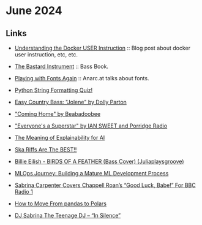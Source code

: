 # June 2024

## Links

- [Understanding the Docker USER Instruction](https://www.docker.com/blog/understanding-the-docker-user-instruction/) :: Blog post about docker user instruction, etc, etc.

- [The Bastard Instrument](https://www.notreble.com/buzz/2024/05/30/brian-wright-chronicles-the-bass-in-upcoming-book-the-bastard-instrument/) :: Bass Book.

- [Playing with Fonts Again](https://anarc.at/blog/2024-05-29-playing-with-fonts-again/) :: Anarc.at talks about fonts.

- [Python String Formatting Quiz!](https://realpython.com/quizzes/python-string-formatting/)

- [Easy Country Bass: "Jolene" by Dolly Parton
](https://www.notreble.com/buzz/2024/06/05/easy-country-bass-jolene-by-dolly-parton/)

- ["Coming Home" by Beabadoobee](https://www.stereogum.com/2266475/beabadoobee-coming-home/music/)

- ["Everyone's a Superstar" by IAN SWEET and Porridge Radio](https://www.stereogum.com/2266220/ian-sweet-porridge-radio-everyones-a-superstar/music/)

- [The Meaning of Explainability for AI](https://towardsdatascience.com/the-meaning-of-explainability-for-ai-d8ae809c97fa)

- [Ska Riffs Are The BEST!!](https://www.youtube.com/watch?v=5ITqcCsyinE)

- [Billie Eilish - BIRDS OF A FEATHER (Bass Cover) (Juliaplaysgroove)](https://www.youtube.com/watch?v=OXnw3pcAiZ8)

- [MLOps Journey: Building a Mature ML Development Process](https://neptune.ai/blog/mlops-journey-building-mature-ml-development-process)

- [Sabrina Carpenter Covers Chappell Roan’s “Good Luck, Babe!” For BBC Radio 1](https://www.stereogum.com/2268489/sabrina-carpenter-covers-chappell-roans-good-luck-babe-for-bbc-radio-1/music/)

- [How to Move From pandas to Polars](https://blog.jetbrains.com/pycharm/2024/06/how-to-move-from-pandas-to-polars/)

- [DJ Sabrina The Teenage DJ – “In Silence”](https://www.stereogum.com/2269946/dj-sabrina-the-teenage-dj-in-silence/music/)
